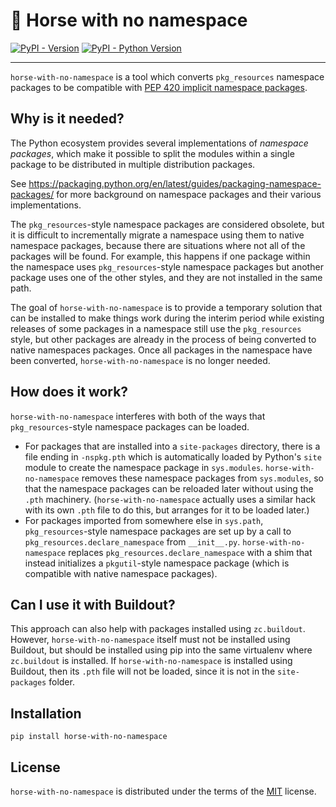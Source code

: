 # 🐎 Horse with no namespace

[![PyPI - Version](https://img.shields.io/pypi/v/horse-with-no-namespace.svg)](https://pypi.org/project/horse-with-no-namespace)
[![PyPI - Python Version](https://img.shields.io/pypi/pyversions/horse-with-no-namespace.svg)](https://pypi.org/project/horse-with-no-namespace)

---

`horse-with-no-namespace` is a tool which converts `pkg_resources` namespace packages to be compatible with [PEP 420 implicit namespace packages](https://peps.python.org/pep-0420/).

## Why is it needed?

The Python ecosystem provides several implementations of _namespace packages_, which make it possible to split the modules within a single package to be distributed in multiple distribution packages.

See https://packaging.python.org/en/latest/guides/packaging-namespace-packages/ for more background on namespace packages and their various implementations.

The `pkg_resources`-style namespace packages are considered obsolete, but it is difficult to incrementally migrate a namespace using them to native namespace packages, because there are situations where not all of the packages will be found. For example, this happens if one package within the namespace uses `pkg_resources`-style namespace packages but another package uses one of the other styles, and they are not installed in the same path.

The goal of `horse-with-no-namespace` is to provide a temporary solution that can be installed to make things work during the interim period while existing releases of some packages in a namespace still use the `pkg_resources` style, but other packages are already in the process of being converted to native namespaces packages. Once all packages in the namespace have been converted, `horse-with-no-namespace` is no longer needed.

## How does it work?

`horse-with-no-namespace` interferes with both of the ways that `pkg_resources`-style namespace packages can be loaded.

- For packages that are installed into a `site-packages` directory, there is a file ending in `-nspkg.pth` which is automatically loaded by Python's `site` module to create the namespace package in `sys.modules`. `horse-with-no-namespace` removes these namespace packages from `sys.modules`, so that the namespace packages can be reloaded later without using the `.pth` machinery. (`horse-with-no-namespace` actually uses a similar hack with its own `.pth` file to do this, but arranges for it to be loaded later.)
- For packages imported from somewhere else in `sys.path`, `pkg_resources`-style namespace packages are set up by a call to `pkg_resources.declare_namespace` from `__init__.py`. `horse-with-no-namespace` replaces `pkg_resources.declare_namespace` with a shim that instead initializes a `pkgutil`-style namespace package (which is compatible with native namespace packages).

## Can I use it with Buildout?

This approach can also help with packages installed using `zc.buildout`.
However, `horse-with-no-namespace` itself must not be installed using Buildout, but should be installed using pip into the same virtualenv where `zc.buildout` is installed. If `horse-with-no-namespace` is installed using Buildout, then its `.pth` file will not be loaded, since it is not in the `site-packages` folder.

## Installation

```console
pip install horse-with-no-namespace
```

## License

`horse-with-no-namespace` is distributed under the terms of the [MIT](https://spdx.org/licenses/MIT.html) license.
